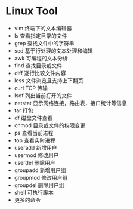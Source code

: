 # Linux Tool

- vim 终端下的文本编辑器
- ls 查看指定目录的文件
- grep 查找文件中的字符串
- sed 基于行处理的文本处理和编辑
- awk 可编程的文本分析
- find 查找目录或文件
- diff 逐行比较文件内容
- less 文件浏览且支持上下翻页
- curl TCP 传输
- lsof 列出当前打开的文件
- netstat 显示网络连接，路由表，接口统计等信息
- tar 打包
- df 磁盘文件查看
- chmod 目录或文件的权限变更
- ps 查看当前进程
- top 查看实时进程
- useradd 新增用户
- usermod 修改用户
- userdel 删除用户
- groupadd 新增用户组
- groupmod 修改用户组
- groupdel 删除用户组
- shell 可执行脚本
- 更多的命令